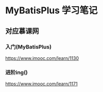 # MyBatisPlus 学习笔记

## 对应慕课网

### 入门(MyBatisPlus)
https://www.imooc.com/learn/1130

### 进阶ing()
https://www.imooc.com/learn/1171


